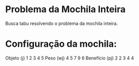 Problema da Mochila Inteira
=======================

Busca tabu resolvendo o problema da mochila inteira.

Configuração da mochila:
=======================
Objeto	 (j)		1	2	3	4	5
Peso		  (wj)	4	5	7	9	6
Benefício (pj)	2	2	3	4	4
